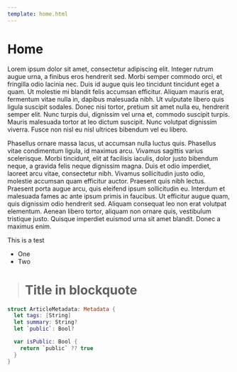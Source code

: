 ```yaml
---
template: home.html
---
```

#  Home
Lorem ipsum dolor sit amet, consectetur adipiscing elit. Integer rutrum augue urna, a finibus eros hendrerit sed. Morbi semper commodo orci, et fringilla odio lacinia nec. Duis id augue quis leo tincidunt tincidunt eget a quam. Ut molestie mi blandit felis accumsan efficitur. Aliquam mauris erat, fermentum vitae nulla in, dapibus malesuada nibh. Ut vulputate libero quis ligula suscipit sodales. Donec nisi tortor, pretium sit amet nulla eu, hendrerit semper elit. Nunc turpis dui, dignissim vel urna et, commodo suscipit turpis. Mauris malesuada tortor at leo dictum suscipit. Nunc volutpat dignissim viverra. Fusce non nisl eu nisl ultrices bibendum vel eu libero.

Phasellus ornare massa lacus, ut accumsan nulla luctus quis. Phasellus vitae condimentum ligula, id maximus arcu. Vivamus sagittis varius scelerisque. Morbi tincidunt, elit at facilisis iaculis, dolor justo bibendum neque, a gravida felis neque dignissim magna. Duis et odio imperdiet, laoreet arcu vitae, consectetur nibh. Vivamus sollicitudin justo odio, molestie accumsan quam efficitur auctor. Praesent quis nibh lectus. Praesent porta augue arcu, quis eleifend ipsum sollicitudin eu. Interdum et malesuada fames ac ante ipsum primis in faucibus. Ut efficitur augue quam, quis dignissim odio hendrerit sed. Aliquam consequat leo non erat volutpat elementum. Aenean libero tortor, aliquam non ornare quis, vestibulum tristique justo. Quisque imperdiet euismod urna sit amet blandit. Donec a maximus enim.

This is a test
- One
- Two

> # Title in blockquote

``` swift
struct ArticleMetadata: Metadata {
  let tags: [String]
  let summary: String?
  let `public`: Bool?

  var isPublic: Bool {
    return `public` ?? true
  }
}
```

